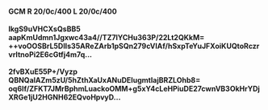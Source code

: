 #### GCM R 20/0c/400 L 20/0c/400
**lkgS9uVHCXsQsBB5**<br/>**aapKmUdmn1Jgxwc43a4//TZ7lYCHu363P/22Lt2QKkM=**<br/>**++voOOSBrL5DIIs35AReZArb1pSQn279cVlAf/hSxpTeYuJFXoiKUQtoRczrvrItnoPi2E6cGtfj4m7q...**<br/><br/>
**2fvBXuE55P+/Vyzp**<br/>**QBNQalAZm5zU/5hZthXaUxANuDEIugmtlajBRZLOhb8=**<br/>**oq6If/ZFKT7JMrBphmLuackoOMM+g5xY4cLeHPiuDE27cwnVB3OkHrYDjXRGe1jU2HGNH62EQvoHpvyD...**